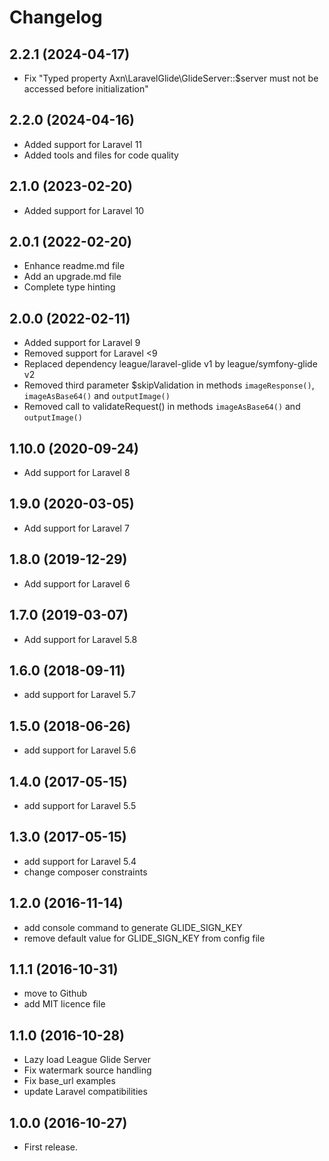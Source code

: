 Changelog
=========

2.2.1 (2024-04-17)
------------------

- Fix "Typed property Axn\LaravelGlide\GlideServer::$server must not be accessed before initialization"

2.2.0 (2024-04-16)
------------------

- Added support for Laravel 11
- Added tools and files for code quality

2.1.0 (2023-02-20)
------------------

- Added support for Laravel 10

2.0.1 (2022-02-20)
------------------

- Enhance readme.md file
- Add an upgrade.md file
- Complete type hinting

2.0.0 (2022-02-11)
-------------------

- Added support for Laravel 9
- Removed support for Laravel <9
- Replaced dependency league/laravel-glide v1 by league/symfony-glide v2
- Removed third parameter $skipValidation in methods `imageResponse()`, `imageAsBase64()` and `outputImage()`
- Removed call to validateRequest() in methods `imageAsBase64()` and `outputImage()`

1.10.0 (2020-09-24)
-------------------

- Add support for Laravel 8

1.9.0 (2020-03-05)
------------------

- Add support for Laravel 7

1.8.0 (2019-12-29)
------------------

- Add support for Laravel 6

1.7.0 (2019-03-07)
------------------

- Add support for Laravel 5.8

1.6.0 (2018-09-11)
------------------

- add support for Laravel 5.7

1.5.0 (2018-06-26)
------------------

- add support for Laravel 5.6

1.4.0 (2017-05-15)
------------------

- add support for Laravel 5.5

1.3.0 (2017-05-15)
------------------

- add support for Laravel 5.4
- change composer constraints

1.2.0 (2016-11-14)
------------------

- add console command to generate GLIDE_SIGN_KEY
- remove default value for GLIDE_SIGN_KEY from config file

1.1.1 (2016-10-31)
------------------

- move to Github
- add MIT licence file

1.1.0 (2016-10-28)
------------------

- Lazy load League Glide Server
- Fix watermark source handling
- Fix base_url examples
- update Laravel compatibilities

1.0.0 (2016-10-27)
------------------

- First release.
